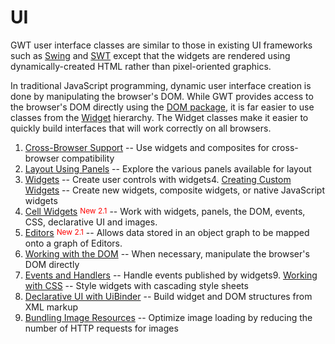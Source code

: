 UI
===

GWT user interface classes are similar to those in existing UI frameworks such as [Swing](http://java.sun.com/javase/6/docs/api/javax/swing/package-summary.html) and [SWT](http://www.eclipse.org/swt/) except that the widgets are rendered using dynamically-created HTML rather than pixel-oriented graphics.   

In traditional JavaScript programming, dynamic user interface creation is done by manipulating the browser's DOM. While GWT provides access to the browser's DOM directly using the [DOM package](/javadoc/latest/com/google/gwt/dom/client/package-summary.html), it is far easier to use classes from the [Widget](/javadoc/latest/com/google/gwt/user/client/ui/Widget.html) hierarchy. The Widget classes make it easier to quickly build interfaces that will work correctly on all browsers. 

1.  [Cross-Browser Support](DevGuideUiBrowser.html) -- Use widgets and composites for cross-browser compatibility
2.  [Layout Using Panels](DevGuideUiPanels.html) -- Explore the various panels available for layout
3.  [Widgets](DevGuideUiWidgets.html) -- Create user controls with widgets4.  [Creating Custom Widgets](DevGuideUiCustomWidgets.html) -- Create new widgets, composite widgets, or native JavaScript widgets
5.  [Cell Widgets](DevGuideUiCellWidgets.html) <sup style="color: red; vertical-align: 2px; font-size: 85%;">New 2.1</sup> -- Work with widgets, panels, the DOM, events, CSS, declarative UI and images.
6.  [Editors](DevGuideUiEditors.html)  <sup style="color: red; vertical-align: 2px; font-size: 85%">New 2.1</sup> -- Allows data stored in an object graph to be mapped onto a graph of Editors.
7.  [Working with the DOM](DevGuideUiDom.html) -- When necessary, manipulate the browser's DOM directly
8.  [Events and Handlers](DevGuideUiHandlers.html) -- Handle events published by widgets9.  [Working with CSS](DevGuideUiCss.html) -- Style widgets with cascading style sheets
10.  [Declarative UI with UiBinder](DevGuideUiBinder.html) -- Build widget and DOM structures from XML markup
11.  [Bundling Image Resources](DevGuideUiImageBundles.html) -- Optimize image loading by reducing the number of HTTP requests for images
